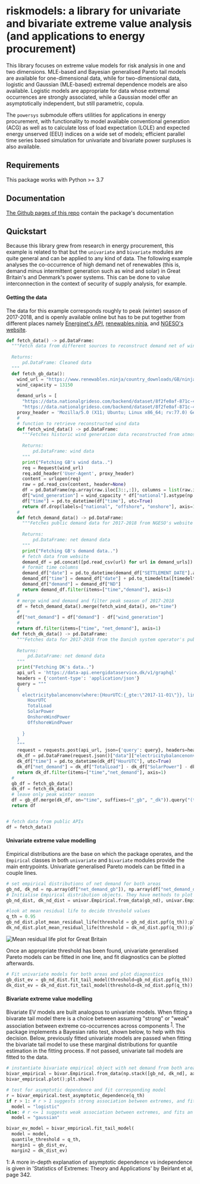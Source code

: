 # riskmodels: a library for univariate and bivariate extreme value analysis (and applications to energy procurement)

This library focuses on extreme value models for risk analysis in one and two dimensions. MLE-based and Bayesian generalised Pareto tail models are available for one-dimensional data, while for two-dimensional data, logistic and Gaussian (MLE-based) extremal dependence models are also available. Logistic models are appropriate for data whose extremal occurrences are strongly associated, while a Gaussian model offer an asymptotically independent, but still parametric, copula.

The `powersys` submodule offers utilities for applications in energy procurement, with functionality to model available conventional generation (ACG) as well as to calculate loss of load expectation (LOLE) and expected energy unserved (EEU) indices on a wide set of models; efficient parallel time series based simulation for univariate and bivariate power surpluses is also available. 

## Requirements

This package works with Python >= 3.7

## Documentation

[The Github pages of this repo](https://nestorsag.github.io/riskmodels/) contain the package's documentation

## Quickstart

Because this library grew from research in energy procurement, this example is related to that but the `univariate` and `bivariate` modules are quite general and can be applied to any kind of data. The following example analyses the co-occurrence of high demand net of renewables (this is, demand minus intermittent generation such as wind and solar) in Great Britain's and Denmark's power systems. This can be done to value interconnection in the context of security of supply analysis, for example.

#### Getting the data

The data for this example corresponds roughly to peak (winter) season of 2017-2018, and is openly available online but has to be put together from different places namely [Energinet's API](https://www.energidataservice.dk/), [renewables.ninja](https://www.renewables.ninja/), and [NGESO's website](https://www.nationalgrideso.com/industry-information/industry-data-and-reports/data-finder-and-explorer).

```py
def fetch_data() -> pd.DataFrame:
  """Fetch data from different sources to reconstruct demand net of wind time series in Great Britain and Denmark.
  
  Returns:
      pd.DataFrame: Cleaned data
  """
  def fetch_gb_data():
    wind_url = "https://www.renewables.ninja/country_downloads/GB/ninja_wind_country_GB_current-merra-2_corrected.csv"
    wind_capacity = 13150
    #
    demand_urls = [
      "https://data.nationalgrideso.com/backend/dataset/8f2fe0af-871c-488d-8bad-960426f24601/resource/2f0f75b8-39c5-46ff-a914-ae38088ed022/download/demanddata_2017.csv",
      "https://data.nationalgrideso.com/backend/dataset/8f2fe0af-871c-488d-8bad-960426f24601/resource/fcb12133-0db0-4f27-a4a5-1669fd9f6d33/download/demanddata_2018.csv"]
    proxy_header = 'Mozilla/5.0 (X11; Ubuntu; Linux x86_64; rv:77.0) Gecko/20100101 Firefox/77.0'
    #
    # function to retrieve reconstructed wind data
    def fetch_wind_data() -> pd.DataFrame:
      """Fetches historic wind generation data reconstructed from atmospheric models
      
      Returns:
          pd.DataFrame: wind data
      """
      print("Fetching GB's wind data..")
      req = Request(wind_url)
      req.add_header('User-Agent', proxy_header)
      content = urlopen(req)
      raw = pd.read_csv(content, header=None)
      df = pd.DataFrame(np.array(raw.iloc[3::,:]), columns = list(raw.iloc[2,:]))
      df["wind_generation"] = wind_capacity * df["national"].astype(np.float32)
      df["time"] = pd.to_datetime(df["time"], utc=True)
      return df.drop(labels=["national", "offshore", "onshore"], axis=1)
    #
    def fetch_demand_data() -> pd.DataFrame:
      """Fetches public demand data for 2017-2018 from NGESO's website
      
      Returns:
          pd.DataFrame: net demand data
      """
      print("Fetching GB's demand data..")
      # fetch data from website
      demand_df = pd.concat([pd.read_csv(url) for url in demand_urls])
      # format time columns
      demand_df["date"] = pd.to_datetime(demand_df["SETTLEMENT_DATE"].astype(str).str.lower(), utc=True)
      demand_df["time"] = demand_df["date"] + pd.to_timedelta([timedelta(days=max((x-1),0.1)/48) for x in demand_df["SETTLEMENT_PERIOD"]])
      demand_df["demand"] = demand_df["ND"]
      return demand_df.filter(items=["time","demand"], axis=1)
    #
    # merge wind and demand and filter peak season of 2017-2018
    df = fetch_demand_data().merge(fetch_wind_data(), on="time")
    #
    df["net_demand"] = df["demand"] - df["wind_generation"]
    #
    return df.filter(items=["time", "net_demand"], axis=1)
  def fetch_dk_data() -> pd.DataFrame:
    """Fetches data for 2017-2018 from the Danish system operator's public API
    
    Returns:
        pd.DataFrame: net demand data
    """
    print("Fetching DK's data..")
    api_url = 'https://data-api.energidataservice.dk/v1/graphql'
    headers = {'content-type': 'application/json'}
    query = """
    {
      electricitybalancenonv(where:{HourUTC:{_gte:\"2017-11-01\"}}, limit: 10000) {
        HourUTC      
        TotalLoad                      
        SolarPower  
        OnshoreWindPower
        OffshoreWindPower
                    
      }
    }
    """
    request = requests.post(api_url, json={'query': query}, headers=headers)
    dk_df = pd.DataFrame(request.json()["data"]["electricitybalancenonv"]).dropna(axis=0)
    dk_df["time"] = pd.to_datetime(dk_df["HourUTC"], utc=True)
    dk_df["net_demand"] = dk_df["TotalLoad"] - dk_df["SolarPower"] - dk_df["OnshoreWindPower"] - dk_df["OffshoreWindPower"]
    return dk_df.filter(items=["time","net_demand"], axis=1)
  #
  gb_df = fetch_gb_data()
  dk_df = fetch_dk_data()
  # leave only peak winter season
  df = gb_df.merge(dk_df, on="time", suffixes=("_gb", "_dk")).query("(time.dt.month >= 11 and time.dt.year == 2017) or (time.dt.month <=3 and time.dt.year == 2018)")
  return df


# fetch data from public APIs
df = fetch_data()
```

#### Univariate extreme value modelling

Empirical distributions are the base on which the package operates, and the `Empirical` classes in both `univariate` and `bivariate` modules provide the main entrypoints. Univariate generalised Pareto models can be fitted in a couple lines.

```py
# set empirical distributions of net demand for both areas
gb_nd, dk_nd = np.array(df["net_demand_gb"]), np.array(df["net_demand_dk"])
# Initialise Empirical distribution objects. They have methods to plot and calculate mean, std, ppf, cdf, among others.
gb_nd_dist, dk_nd_dist = univar.Empirical.from_data(gb_nd), univar.Empirical.from_data(dk_nd)

#look at mean residual life to decide threshold values
q_th = 0.95
gb_nd_dist.plot_mean_residual_life(threshold = gb_nd_dist.ppf(q_th));plt.show()
dk_nd_dist.plot_mean_residual_life(threshold = dk_nd_dist.ppf(q_th));plt.show()
```
![Mean residual life plot for Great Britain](http://url/to/img.png)


Once an appropriate threshold has been found, univariate generalised Pareto models can be fitted in one line, and fit diagnostics can be plotted afterwards.

```py
# Fit univariate models for both areas and plot diagnostics
gb_dist_ev = gb_nd_dist.fit_tail_model(threshold=gb_nd_dist.ppf(q_th));gb_dist_ev.plot_diagnostics();plt.plot()
dk_dist_ev = dk_nd_dist.fit_tail_model(threshold=dk_nd_dist.ppf(q_th));dk_dist_ev.plot_diagnostics();plt.plot()
```

#### Bivariate extreme value modelling

Bivariate EV models are built analogous to univariate models. When fitting a bivarate tail model there is a choice between assuming "strong" or "weak" association between extreme co-occurrences across components <sup>[1](#myfootnote1)</sup>. The package implements a Bayesian ratio test, shown below, to help with this decision.
Below, previously fitted univariate models are passed when fitting the bivariate tail model to use these marginal distributions for quantile estimation in the fitting process. If not passed, univariate tail models are fitted to the data.

```py
# instantiate bivariate empirical object with net demand from both areas
bivar_empirical = bivar.Empirical.from_data(np.stack([gb_nd, dk_nd], axis=1))
bivar_empirical.plot();plt.show()

# test for asymptotic dependence and fit corresponding model
r = bivar_empirical.test_asymptotic_dependence(q_th)
if r > 1: # r > 1 suggests strong association between extremes, and fits an asymptotically dependent logistic model
  model = "logistic"
else: # r <= 1 suggests weak association between extremes, and fits an asymptotically independent gaussian model
  model = "gaussian"

bivar_ev_model = bivar_empirical.fit_tail_model(
  model = model,
  quantile_threshold = q_th,
  margin1 = gb_dist_ev,
  margin2 = dk_dist_ev)

```

<a name="myfootnote1">1</a>: A more in-depth explanation of asymptotic dependence vs independence is given in 'Statistics of Extremes: Theory and Applications' by Beirlant et al, page 342.

